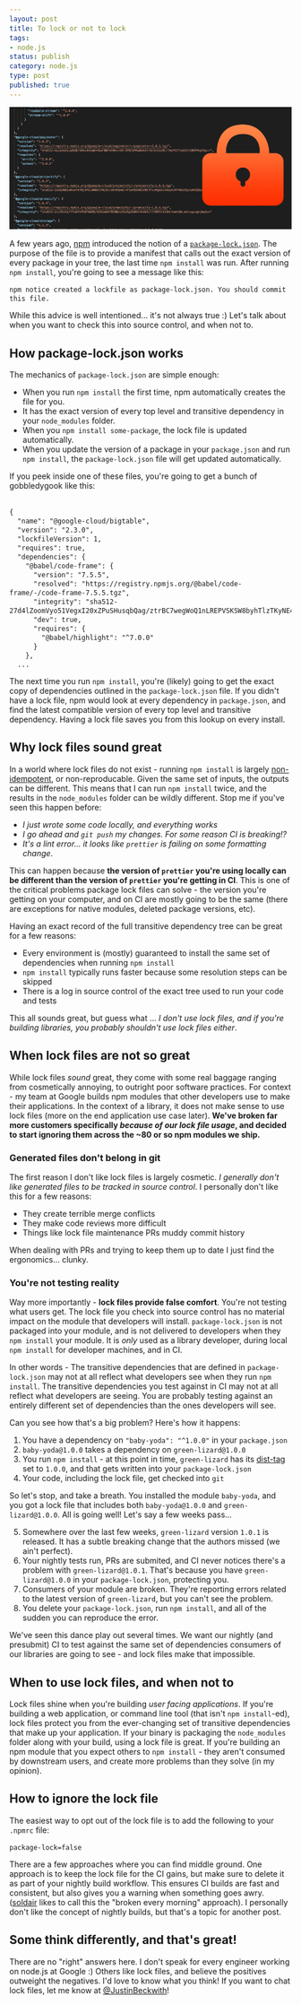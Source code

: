 ```yaml
---
layout: post
title: To lock or not to lock
tags:
- node.js
status: publish
category: node.js
type: post
published: true
---
```


![Package Lock Files](/images/2019/lock.png)

A few years ago, [npm](https://npmjs.org) introduced the notion of a [`package-lock.json`](https://docs.npmjs.com/files/package-lock.json). The purpose of the file is to provide a manifest that calls out the exact version of every package in your tree, the last time `npm install` was run.  After running `npm install`, you're going to see a message like this:

<pre><code>npm notice created a lockfile as package-lock.json. You should commit this file.
</code></pre>

While this advice is well intentioned...  it's not always true :) Let's talk about when you want to check this into source control, and when not to.

## How package-lock.json works

The mechanics of `package-lock.json` are simple enough:
- When you run `npm install` the first time, npm automatically creates the file for you.
- It has the exact version of every top level and transitive dependency in your `node_modules` folder.
- When you `npm install some-package`, the lock file is updated automatically.
- When you update the version of a package in your `package.json` and run `npm install`, the `package-lock.json` file will get updated automatically.

If you peek inside one of these files, you're going to get a bunch of gobbledygook like this:

<pre><code class="language-js">
{
  "name": "@google-cloud/bigtable",
  "version": "2.3.0",
  "lockfileVersion": 1,
  "requires": true,
  "dependencies": {
    "@babel/code-frame": {
      "version": "7.5.5",
      "resolved": "https://registry.npmjs.org/@babel/code-frame/-/code-frame-7.5.5.tgz",
      "integrity": "sha512-27d4lZoomVyo51VegxI20xZPuSHusqbQag/ztrBC7wegWoQ1nLREPVSKSW8byhTlzTKyNE4ifaTA6lCp7JjpFw==",
      "dev": true,
      "requires": {
        "@babel/highlight": "^7.0.0"
      }
    },
  ...
</code></pre>

The next time you run `npm install`, you're (likely) going to get the exact copy of dependencies outlined in the `package-lock.json` file.  If you didn't have a lock file, npm would look at every dependency in `package.json`, and find the latest compatible version of every top level and transitive dependency.  Having a lock file saves you from this lookup on every install.

## Why lock files sound great
In a world where lock files do not exist - running `npm install` is largely [non-idempotent](https://en.wikipedia.org/wiki/Idempotence), or non-reproducable. Given the same set of inputs, the outputs can be different. This means that I can run `npm install` twice, and the results in the `node_modules` folder can be wildly different.  Stop me if you've seen this happen before:
- *I just wrote some code locally, and everything works*
- *I go ahead and `git push` my changes.  For some reason CI is breaking!?*
- *It's a lint error... it looks like `prettier` is failing on some formatting change*.

This can happen because **the version of `prettier` you're using locally can be different than the version of `prettier` you're getting in CI**.  This is one of the critical problems package lock files can solve - the version you're getting on your computer, and on CI are mostly going to be the same (there are exceptions for native modules, deleted package versions, etc).

Having an exact record of the full transitive dependency tree can be great for a few reasons:
- Every environment is (mostly) guaranteed to install the same set of dependencies when running `npm install`
- `npm install` typically runs faster because some resolution steps can be skipped
- There is a log in source control of the exact tree used to run your code and tests

This all sounds great, but guess what ... *I don't use lock files, and if you're building libraries, you probably shouldn't use lock files either*.

## When lock files are not so great
While lock files _sound_ great, they come with some real baggage ranging from cosmetically annoying, to outright poor software practices.  For context - my team at Google builds npm modules that other developers use to make their applications.  In the context of a library, it does not make sense to use lock files (more on the end application use case later). **We've broken far more customers specifically _because of our lock file usage_, and decided to start ignoring them across the ~80 or so npm modules we ship.**

### Generated files don't belong in git
The first reason I don't like lock files is largely cosmetic.  *I generally don't like generated files to be tracked in source control*.  I personally don't like this for a few reasons:
- They create terrible merge conflicts
- They make code reviews more difficult
- Things like lock file maintenance PRs muddy commit history

When dealing with PRs and trying to keep them up to date I just find the ergonomics... clunky.

### You're not testing reality
Way more importantly - **lock files provide false comfort**.  You're not testing what users get.  The lock file you check into source control has no material impact on the module that developers will install. `package-lock.json` is not packaged into your module, and is not delivered to developers when they `npm install` your module.  It is *only* used as a library developer, during local `npm install` for developer machines, and in CI.

In other words - The transitive dependencies that are defined in `package-lock.json` may not at all reflect what developers see when they run `npm install`.  The transitive dependencies you test against in CI may not at all reflect what developers are seeing.  You are probably testing against an entirely different set of dependencies than the ones developers will see.

Can you see how that's a big problem?  Here's how it happens:
1. You have a dependency on `"baby-yoda": "^1.0.0"` in your `package.json`
2. `baby-yoda@1.0.0` takes a dependency on `green-lizard@1.0.0`
3. You run `npm install` - at this point in time, `green-lizard` has its [dist-tag](https://docs.npmjs.com/cli/dist-tag) set to `1.0.0`, and that gets written into your `package-lock.json`
4. Your code, including the lock file, get checked into `git`

So let's stop, and take a breath.  You installed the module `baby-yoda`, and you got a lock file that includes both `baby-yoda@1.0.0` and `green-lizard@1.0.0`.  All is going well!  Let's say a few weeks pass...

5. Somewhere over the last few weeks, `green-lizard` version `1.0.1` is released.  It has a subtle breaking change that the authors missed (we ain't perfect).
6. Your nightly tests run, PRs are submited, and CI never notices there's a problem with `green-lizard@1.0.1`.  That's because you have `green-lizard@1.0.0` in your `package-lock.json`, protecting you.
7. Consumers of your module are broken.  They're reporting errors related to the latest version of `green-lizard`, but you can't see the problem.
8. You delete your `package-lock.json`, run `npm install`, and all of the sudden you can reproduce the error.

We've seen this dance play out several times. We want our nightly (and presubmit) CI to test against the same set of dependencies consumers of our libraries are going to see - and lock files make that impossible.

## When to use lock files, and when not to
Lock files shine when you're building *user facing applications*. If you're building a web application, or command line tool (that isn't `npm install`-ed), lock files protect you from the ever-changing set of transitive dependencies that make up your application.  If your binary is packaging the `node_modules` folder along with your build, using a lock file is great.  If you're building an npm module that you expect others to `npm install` - they aren't consumed by downstream users, and create more problems than they solve (in my opinion).

## How to ignore the lock file
The easiest way to opt out of the lock file is to add the following to your `.npmrc` file:

<pre><code>package-lock=false
</code></pre>

There are a few approaches where you can find middle ground. One approach is to keep the lock file for the CI gains, but make sure to delete it as part of your nightly build workflow.  This ensures CI builds are fast and consistent, but also gives you a warning when something goes awry. ([soldair](https://github.com/soldair) likes to call this the "broken every morning" approach).  I personally don't like the concept of nightly builds, but that's a topic for another post.

## Some think differently, and that's great!
There are no "right" answers here.  I don't speak for every engineer working on node.js at Google :) Others like lock files, and believe the positives outweight the negatives.  I'd love to know what you think! If you want to chat lock files, let me know at [@JustinBeckwith](https://twitter.com/JustinBeckwith)!

